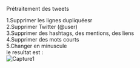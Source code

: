 Prétraitement des tweets<br>

1.Supprimer les lignes dupliquéesr<br>
2.Supprimer Twitter (@user)<br>
3.Supprimer des hashtags, des mentions, des liens<br>
4.Supprimer des mots courts<br>
5.Changer en minuscule<br>
le resultat est :<br>
![Capture1](https://user-images.githubusercontent.com/24653616/102356636-beec9580-3fad-11eb-93f7-ae585b31b2ac.PNG)<br>
